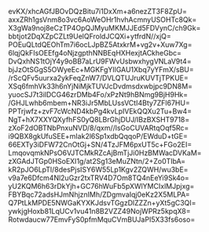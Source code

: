 evKX/xhcAGfJBOvDQzBitu7i1DxXm+a6nezZT3F8ZpU=
axxZRh1gsVnm8o3vc6AoWeOHr1hvhAcmnyUSOHTc8Qk=
X3gWa9noj8eCzTP4OpQJMyuMKMJJEd5FDVynC/ch9Gk=
bbtjot2DqXZpCZLt9UelQFroldJCQXi+ytfrdN//xjQ=
POEuQLtdQEOhTm7i6ocLJpBZ5AtxkrM+vg2v+Xuw7Xg=
6lqjQkFIsOEEfg4oNjzgpthNNBEqHXHexjtACkheGbc=
DvQxhNS1tOjY4y9oBB7aLrU9FWvUsbwxhygVNLaV9t4=
bjJzOtSGgS5OWyeEc+MGKFgYIlGAU1Xbq7yYFmX/sBU=
/rScQFv5uurxa2ykFeqZnW7/DVLQTUJruKUVTjTPKUE=
XSq6fmhVk33h6nYjNiMjkTUVJcDvdmsdxwbjpc9DN8M=
yuocSJ7t3ilDCG46zrDMb4Fo/xPzNt9hBNmg9BjH9Hk=
/GHJLwhb6mbem+NR3iJr5MbLUssVCtI4Bty7ZFl67HU=
PPTrjwfz+zvF7cWcND4kbPg4kvLpIVEkQQXu2Tu+Bw4=
NgT+hX7XXYQXyfhFS0yQ8LBrGhjDUJ/IBzBXSHT9718=
zXoF2dOBTNbPnxuNVD/8/qxm//lsGoCUVARtqOqf5Rc=
i9QBX8gkUfuSEE+mIak2l6Sp1xdbQqqoP/EWduD+tGE=
66EXTy3iDFW72CnOtGj+SN/4TzJFM6pxUT5c+FGo2EI=
LmqovqmkNPsO6VJTCMkRZcAjBmTjJi0HzBMWacDVKaM=
zXGAdJTGp0HSoEXI1g/at2Sg13eMuZNtn/2+Zo0TIbA=
kR2pJO6LpTl/8desPjsISY6W55Lp1Kgv2ZQWH/wu3bE=
v9a7e6Dfcm4Nl2uGzr2txTRV4D7Om8TQ4nEeYi9Sk4o=
yU2KQM6h63rDkYjh+GC76hWuFb5pXWlYMCIxlMJpjxg=
FBYBqc72adsHJmNhjznIMh/ZDgmvaIqj0eKz2X5MLPA=
Q7PtLkMPDE5NWGaKYXKJdsvTGgzDlZZZn+yXt5gC3QI=
ywkjgHoxb81LqUCv1vu41n8B2VZZ49NojWPRz5kpqX8=
Rotwdaucw77EmvFyS0pfmMquCVmBUJaPI5X33fs6oso=
